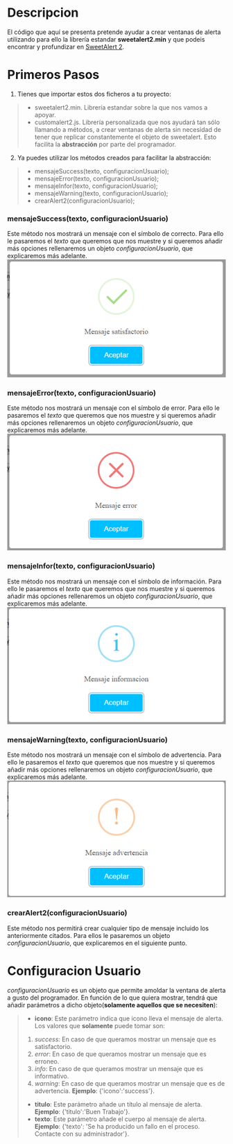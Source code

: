 # Descripcion
El código que aquí se presenta pretende ayudar a crear ventanas de alerta utilizando para ello la librería estandar **sweetalert2.min** y que podeis encontrar y profundizar en [SweetAlert 2](https://sweetalert2.github.io).

# Primeros Pasos
1. Tienes que importar estos dos ficheros a tu proyecto:
> * sweetalert2.min. Librería estandar sobre la que nos vamos a apoyar.
> * customalert2.js. Librería personalizada que nos ayudará tan sólo llamando a métodos, a crear ventanas de alerta sin necesidad de tener que replicar constantemente el objeto de sweetalert. Esto facilita la **abstracción** por parte del programador.
2. Ya puedes utilizar los métodos creados para facilitar la abstracción:
> * mensajeSuccess(texto, configuracionUsuario);
> * mensajeError(texto, configuracionUsuario);
> * mensajeInfor(texto, configuracionUsuario);
> * mensajeWarning(texto, configuracionUsuario);
> * crearAlert2(configuracionUsuario);
### mensajeSuccess(texto, configuracionUsuario)
Este método nos mostrará un mensaje con el símbolo de correcto. Para ello le pasaremos el *texto* que queremos que nos muestre y si queremos añadir más opciones rellenaremos un objeto *configuracionUsuario*, que explicaremos más adelante.<br/>
![mensajeSuccess](./imagenes/MensajeSuccess.PNG)
### mensajeError(texto, configuracionUsuario)
Este método nos mostrará un mensaje con el símbolo de error. Para ello le pasaremos el *texto* que queremos que nos muestre y si queremos añadir más opciones rellenaremos un objeto *configuracionUsuario*, que explicaremos más adelante.<br/>
![mensajeError](./imagenes/MensajeError.PNG)
### mensajeInfor(texto, configuracionUsuario)
Este método nos mostrará un mensaje con el símbolo de información. Para ello le pasaremos el *texto* que queremos que nos muestre y si queremos añadir más opciones rellenaremos un objeto *configuracionUsuario*, que explicaremos más adelante.<br/>
![mensajeInformacion](./imagenes/MensajeInfor.PNG)
### mensajeWarning(texto, configuracionUsuario)
Este método nos mostrará un mensaje con el símbolo de advertencia. Para ello le pasaremos el *texto* que queremos que nos muestre y si queremos añadir más opciones rellenaremos un objeto *configuracionUsuario*, que explicaremos más adelante.<br/>
![mensajeAdvertencia](./imagenes/MensajeWarning.PNG)
### crearAlert2(configuracionUsuario)
Este método nos permitirá crear cualquier tipo de mensaje incluido los anteriormente citados. Para ellos le pasaremos un objeto *configuracionUsuario*, que explicaremos en el siguiente punto.<br/>
# Configuracion Usuario
*configuracionUsuario* es un objeto que permite amoldar la ventana de alerta a gusto del programador. En función de lo que quiera mostrar, tendrá que añadir parámetros a dicho objeto(**solamente aquellos que se necesiten**):
> * **icono**: Este parámetro indica que icono lleva el mensaje de alerta. Los valores que **solamente** puede tomar son: 
> 1. *success*: En caso de que queramos mostrar un mensaje que es satisfactorio.
> 2. *error*: En caso de que queramos mostrar un mensaje que es erroneo.
> 3. *info*: En caso de que queramos mostrar un mensaje que es informativo.
> 4. *warning*: En caso de que queramos mostrar un mensaje que es de advertencia.
> **Ejemplo**: {'icono':'success'}.
> * **titulo**: Este parámetro añade un título al mensaje de alerta.
> **Ejemplo**: {'titulo':'Buen Trabajo'}.
> * **texto**: Este parámetro añade el cuerpo al mensaje de alerta.
> **Ejemplo**: {'texto': 'Se ha producido un fallo en el proceso. Contacte con su administrador'}.
